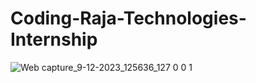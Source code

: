 # Coding-Raja-Technologies-Internship
![Web capture_9-12-2023_125636_127 0 0 1](https://github.com/chinmayeechoudhury/Coding-Raja-Technologies-Internship/assets/151606750/3a2f3498-238b-475b-9880-53b2dfe12c98)
